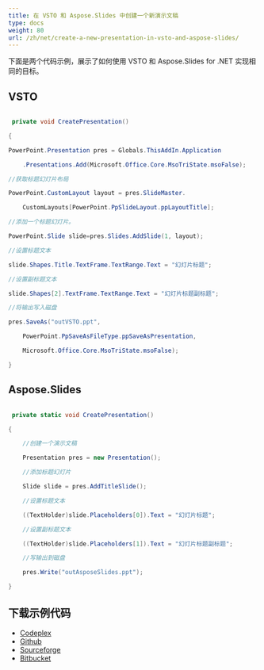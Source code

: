 ```yaml
---
title: 在 VSTO 和 Aspose.Slides 中创建一个新演示文稿
type: docs
weight: 80
url: /zh/net/create-a-new-presentation-in-vsto-and-aspose-slides/
---
```


下面是两个代码示例，展示了如何使用 VSTO 和 Aspose.Slides for .NET 实现相同的目标。
## **VSTO**
``` csharp

 private void CreatePresentation()

{

PowerPoint.Presentation pres = Globals.ThisAddIn.Application

	.Presentations.Add(Microsoft.Office.Core.MsoTriState.msoFalse);

//获取标题幻灯片布局

PowerPoint.CustomLayout layout = pres.SlideMaster.

	CustomLayouts[PowerPoint.PpSlideLayout.ppLayoutTitle];

//添加一个标题幻灯片。

PowerPoint.Slide slide=pres.Slides.AddSlide(1, layout);

//设置标题文本

slide.Shapes.Title.TextFrame.TextRange.Text = "幻灯片标题";

//设置副标题文本

slide.Shapes[2].TextFrame.TextRange.Text = "幻灯片标题副标题";

//将输出写入磁盘

pres.SaveAs("outVSTO.ppt", 

	PowerPoint.PpSaveAsFileType.ppSaveAsPresentation, 

	Microsoft.Office.Core.MsoTriState.msoFalse);

}

``` 
## **Aspose.Slides**
``` csharp

 private static void CreatePresentation()

{

	//创建一个演示文稿

	Presentation pres = new Presentation();

	//添加标题幻灯片

	Slide slide = pres.AddTitleSlide();

	//设置标题文本

	((TextHolder)slide.Placeholders[0]).Text = "幻灯片标题";

	//设置副标题文本

	((TextHolder)slide.Placeholders[1]).Text = "幻灯片标题副标题";

	//写输出到磁盘

	pres.Write("outAsposeSlides.ppt");

}

``` 
## **下载示例代码**
- [Codeplex](https://asposevsto.codeplex.com/downloads/get/772949)
- [Github](https://github.com/aspose-slides/Aspose.Slides-for-.NET/releases/download/AsposeSlidesVsVSTOv1.1/Create.a.New.Presentation.Aspose.Slides.zip)
- [Sourceforge](https://sourceforge.net/projects/asposevsto/files/Aspose.Slides%20Vs%20VSTO%20Slides/Create%20a%20New%20Presentation%20\(Aspose.Slides\).zip/download)
- [Bitbucket](https://bitbucket.org/asposemarketplace/aspose-for-vsto/downloads/Create%20a%20New%20Presentation%20\(Aspose.Slides\).zip)